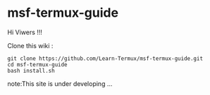 # msf-termux-guide

Hi Viwers   !!!

Clone this wiki :
```
git clone https://github.com/Learn-Termux/msf-termux-guide.git
cd msf-termux-guide
bash install.sh
```


note:This site is under developing ...

 
